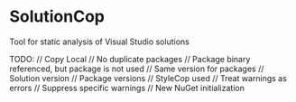 # SolutionCop
Tool for static analysis of Visual Studio solutions

TODO:
// Copy Local
// No duplicate packages
// Package binary referenced, but package is not used
// Same version for packages
// Solution version
// Package versions
// StyleCop used
// Treat warnings as errors
// Suppress specific warnings
// New NuGet initialization
